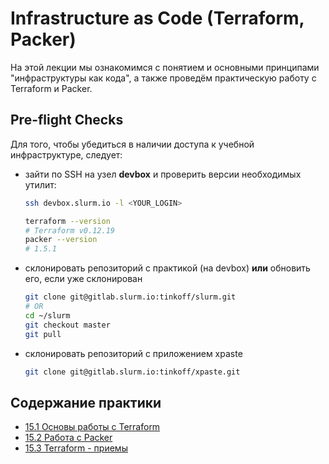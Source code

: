 # Infrastructure as Code (Terraform, Packer)

На этой лекции мы ознакомимся с понятием и основными принципами "инфраструктуры как кода",
а также проведём практическую работу с Terraform и Packer.

## Pre-flight Checks

Для того, чтобы убедиться в наличии доступа к учебной инфраструктуре, следует:

+ зайти по SSH на узел **devbox** и проверить версии необходимых утилит:
  ```sh
  ssh devbox.slurm.io -l <YOUR_LOGIN>

  terraform --version
  # Terraform v0.12.19
  packer --version
  # 1.5.1
  ```
+ склонировать репозиторий с практикой (на devbox) **или** обновить его, если уже склонирован
  ```sh
  git clone git@gitlab.slurm.io:tinkoff/slurm.git
  # OR
  cd ~/slurm
  git checkout master
  git pull
  ```
+ склонировать репозиторий с приложением xpaste
  ```sh
  git clone git@gitlab.slurm.io:tinkoff/xpaste.git
  ```

## Содержание практики

+ [15.1 Основы работы с Terraform](docs/TF_BASE.md)
+ [15.2 Работа с Packer](docs/PACKER.md)
+ [15.3 Terraform - приемы](docs/TF_METHODS.md)

